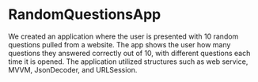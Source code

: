 # RandomQuestionsApp
We created an application where the user is presented with 10 random questions pulled from a website. The app shows the user how many questions they answered correctly out of 10, with different questions each time it is opened. The application utilized structures such as web service, MVVM, JsonDecoder, and URLSession.
